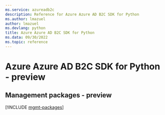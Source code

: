 ```yaml
---
ms.service: azureadb2c
description: Reference for Azure Azure AD B2C SDK for Python
ms.author: lmazuel
author: lmazuel
ms.devlang: python
title: Azure Azure AD B2C SDK for Python
ms.data: 09/30/2022
ms.topic: reference
---
```

# Azure Azure AD B2C SDK for Python - preview

## Management packages - preview
[!INCLUDE [mgmt-packages](azure-ad-b2c-mgmt-index.md)]